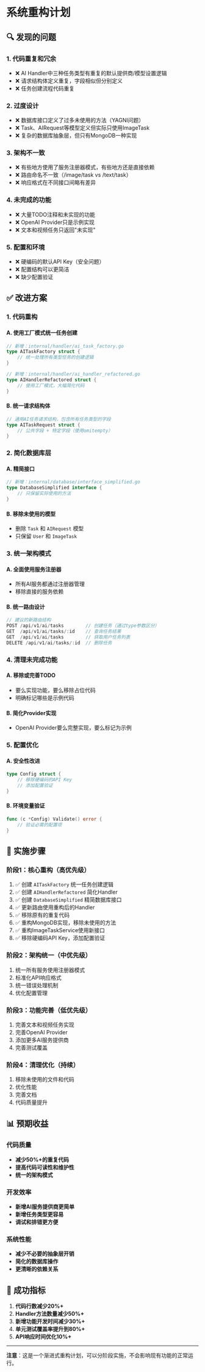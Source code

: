 # 系统重构计划

## 🔍 发现的问题

### 1. **代码重复和冗余**
- ❌ AI Handler中三种任务类型有重复的默认提供商/模型设置逻辑
- ❌ 请求结构体定义重复，字段相似但分别定义
- ❌ 任务创建流程代码重复

### 2. **过度设计**
- ❌ 数据库接口定义了过多未使用的方法（YAGNI问题）
- ❌ Task、AIRequest等模型定义但实际只使用ImageTask
- ❌ 复杂的数据库抽象层，但只有MongoDB一种实现

### 3. **架构不一致**
- ❌ 有些地方使用了服务注册器模式，有些地方还是直接依赖
- ❌ 路由命名不一致（/image/task vs /text/task）
- ❌ 响应格式在不同接口间略有差异

### 4. **未完成的功能**
- ❌ 大量TODO注释和未实现的功能
- ❌ OpenAI Provider只是示例实现
- ❌ 文本和视频任务只返回"未实现"

### 5. **配置和环境**
- ❌ 硬编码的默认API Key（安全问题）
- ❌ 配置结构可以更简洁
- ❌ 缺少配置验证

## ✅ 改进方案

### 1. **代码重构**

#### A. 使用工厂模式统一任务创建
```go
// 新增：internal/handler/ai_task_factory.go
type AITaskFactory struct {
    // 统一处理所有类型任务的创建逻辑
}

// 新增：internal/handler/ai_handler_refactored.go  
type AIHandlerRefactored struct {
    // 使用工厂模式，大幅简化代码
}
```

#### B. 统一请求结构体
```go
// 通用AI任务请求结构，包含所有任务类型的字段
type AITaskRequest struct {
    // 公共字段 + 特定字段（使用omitempty）
}
```

### 2. **简化数据库层**

#### A. 精简接口
```go
// 新增：internal/database/interface_simplified.go
type DatabaseSimplified interface {
    // 只保留实际使用的方法
}
```

#### B. 移除未使用的模型
- 删除 `Task` 和 `AIRequest` 模型
- 只保留 `User` 和 `ImageTask`

### 3. **统一架构模式**

#### A. 全面使用服务注册器
- 所有AI服务都通过注册器管理
- 移除直接的服务依赖

#### B. 统一路由设计
```go
// 建议的新路由结构
POST /api/v1/ai/tasks        // 创建任务（通过type参数区分）
GET  /api/v1/ai/tasks/:id    // 查询任务结果
GET  /api/v1/ai/tasks        // 获取用户任务列表
DELETE /api/v1/ai/tasks/:id  // 删除任务
```

### 4. **清理未完成功能**

#### A. 移除或完善TODO
- 要么实现功能，要么移除占位代码
- 明确标记哪些是示例代码

#### B. 简化Provider实现
- OpenAI Provider要么完整实现，要么标记为示例

### 5. **配置优化**

#### A. 安全性改进
```go
type Config struct {
    // 移除硬编码的API Key
    // 添加配置验证
}
```

#### B. 环境变量验证
```go
func (c *Config) Validate() error {
    // 验证必需的配置项
}
```

## 🚀 实施步骤

### 阶段1：核心重构（高优先级）
1. ✅ 创建 `AITaskFactory` 统一任务创建逻辑
2. ✅ 创建 `AIHandlerRefactored` 简化Handler
3. ✅ 创建 `DatabaseSimplified` 精简数据库接口
4. ✅ 更新路由使用重构后的Handler
5. ✅ 移除原有的重复代码
6. ✅ 重构MongoDB实现，移除未使用的方法
7. ✅ 重构ImageTaskService使用新接口
8. ✅ 移除硬编码API Key，添加配置验证

### 阶段2：架构统一（中优先级）
1. 统一所有服务使用注册器模式
2. 标准化API响应格式
3. 统一错误处理机制
4. 优化配置管理

### 阶段3：功能完善（低优先级）
1. 完善文本和视频任务实现
2. 完善OpenAI Provider
3. 添加更多AI服务提供商
4. 完善测试覆盖

### 阶段4：清理优化（持续）
1. 移除未使用的文件和代码
2. 优化性能
3. 完善文档
4. 代码质量提升

## 📊 预期收益

### 代码质量
- **减少50%+的重复代码**
- **提高代码可读性和维护性**
- **统一的架构模式**

### 开发效率
- **新增AI服务提供商更简单**
- **新增任务类型更容易**
- **调试和排错更方便**

### 系统性能
- **减少不必要的抽象层开销**
- **简化的数据库操作**
- **更清晰的依赖关系**

## 🎯 成功指标

1. **代码行数减少20%+**
2. **Handler方法数量减少50%+**
3. **新增功能开发时间减少30%+**
4. **单元测试覆盖率提升到80%+**
5. **API响应时间优化10%+**

---

**注意**：这是一个渐进式重构计划，可以分阶段实施，不会影响现有功能的正常运行。 